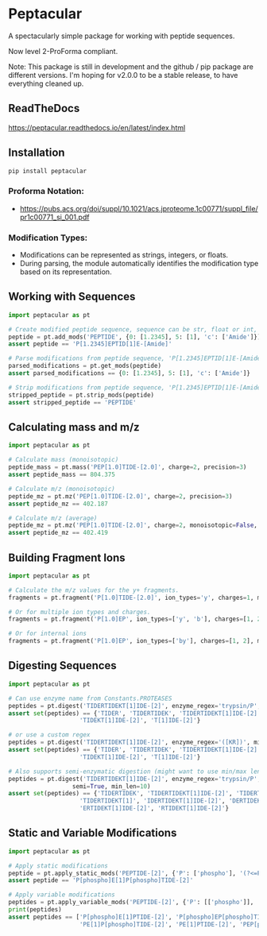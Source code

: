 
# Peptacular

A spectacularly simple package for working with peptide sequences.

Now level 2-ProForma compliant.

Note: This package is still in development and the github / pip package are different versions. I'm hoping for v2.0.0 to be
a stable release, to have everything cleaned up. 

## ReadTheDocs
https://peptacular.readthedocs.io/en/latest/index.html

## Installation

```bash
pip install peptacular
```

### Proforma Notation:
- https://pubs.acs.org/doi/suppl/10.1021/acs.jproteome.1c00771/suppl_file/pr1c00771_si_001.pdf

### Modification Types:
- Modifications can be represented as strings, integers, or floats.
- During parsing, the module automatically identifies the modification type based on its representation.

## Working with Sequences

```python
import peptacular as pt

# Create modified peptide sequence, sequence can be str, float or int, 'PEPTIDE' -> 'P(1.2345)EPTID(1)E[Amide]'
peptide = pt.add_mods('PEPTIDE', {0: [1.2345], 5: [1], 'c': ['Amide']})
assert peptide == 'P[1.2345]EPTID[1]E-[Amide]'

# Parse modifications from peptide sequence, 'P[1.2345]EPTID[1]E-[Amide]' -> {0: [1.2345], 5: [1], 'c': ['Amide']}
parsed_modifications = pt.get_mods(peptide)
assert parsed_modifications == {0: [1.2345], 5: [1], 'c': ['Amide']}

# Strip modifications from peptide sequence, 'P[1.2345]EPTID[1]E-[Amide]' -> 'PEPTIDE'
stripped_peptide = pt.strip_mods(peptide)
assert stripped_peptide == 'PEPTIDE'
```

## Calculating mass and m/z

```python
import peptacular as pt

# Calculate mass (monoisotopic)
peptide_mass = pt.mass('PEP[1.0]TIDE-[2.0]', charge=2, precision=3)
assert peptide_mass == 804.375

# Calculate m/z (monoisotopic)
peptide_mz = pt.mz('PEP[1.0]TIDE-[2.0]', charge=2, precision=3)
assert peptide_mz == 402.187

# Calculate m/z (average)
peptide_mz = pt.mz('PEP[1.0]TIDE-[2.0]', charge=2, monoisotopic=False, precision=3)
assert peptide_mz == 402.419
```

## Building Fragment Ions

```python
import peptacular as pt

# Calculate the m/z values for the y+ fragments.
fragments = pt.fragment('P[1.0]TIDE-[2.0]', ion_types='y', charges=1, monoisotopic=True)

# Or for multiple ion types and charges.
fragments = pt.fragment('P[1.0]EP', ion_types=['y', 'b'], charges=[1, 2], monoisotopic=True)

# Or for internal ions
fragments = pt.fragment('P[1.0]EP', ion_types=['by'], charges=[1, 2], monoisotopic=True)
```

## Digesting Sequences
```python
import peptacular as pt

# Can use enzyme name from Constants.PROTEASES
peptides = pt.digest('TIDERTIDEKT[1]IDE-[2]', enzyme_regex='trypsin/P', missed_cleavages=2)
assert set(peptides) == {'TIDER', 'TIDERTIDEK', 'TIDERTIDEKT[1]IDE-[2]', 'TIDEK',
                    'TIDEKT[1]IDE-[2]', 'T[1]IDE-[2]'}

# or use a custom regex
peptides = pt.digest('TIDERTIDEKT[1]IDE-[2]', enzyme_regex='([KR])', missed_cleavages=2)
assert set(peptides) == {'TIDER', 'TIDERTIDEK', 'TIDERTIDEKT[1]IDE-[2]', 'TIDEK',
                    'TIDEKT[1]IDE-[2]', 'T[1]IDE-[2]'}

# Also supports semi-enzymatic digestion (might want to use min/max len to filter)
peptides = pt.digest('TIDERTIDEKT[1]IDE-[2]', enzyme_regex='trypsin/P', missed_cleavages=2,
                  semi=True, min_len=10)
assert set(peptides) == {'TIDERTIDEK', 'TIDERTIDEKT[1]IDE-[2]', 'TIDERTIDEKT[1]ID', 'TIDERTIDEKT[1]I',
                    'TIDERTIDEKT[1]', 'IDERTIDEKT[1]IDE-[2]', 'DERTIDEKT[1]IDE-[2]',
                    'ERTIDEKT[1]IDE-[2]', 'RTIDEKT[1]IDE-[2]'}
```

## Static and Variable Modifications

```python
import peptacular as pt

# Apply static modifications
peptide = pt.apply_static_mods('PEPTIDE-[2]', {'P': ['phospho'], '(?<=P)E': [1]})
assert peptide == 'P[phospho]E[1]P[phospho]TIDE-[2]'

# Apply variable modifications
peptides = pt.apply_variable_mods('PEPTIDE-[2]', {'P': [['phospho']], '(?<=P)E': [[1]]}, max_mods=2)
print(peptides)
assert peptides == ['P[phospho]E[1]PTIDE-[2]', 'P[phospho]EP[phospho]TIDE-[2]', 'P[phospho]EPTIDE-[2]',
                    'PE[1]P[phospho]TIDE-[2]', 'PE[1]PTIDE-[2]', 'PEP[phospho]TIDE-[2]', 'PEPTIDE-[2]']

```
